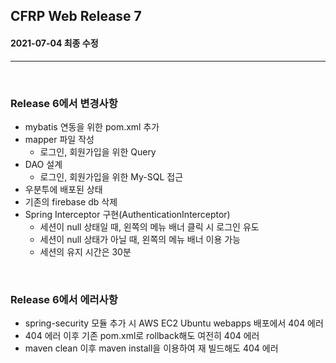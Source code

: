 ## CFRP Web Release 7

#### 2021-07-04 최종 수정

***

<br>

### Release 6에서 변경사항

- mybatis 연동을 위한 pom.xml 추가
- mapper 파일 작성
  - 로그인, 회원가입을 위한 Query
- DAO 설계
  - 로그인, 회원가입을 위한 My-SQL 접근
- 우분투에 배포된 상태
- 기존의 firebase db 삭제
- Spring Interceptor 구현(AuthenticationInterceptor)
  - 세션이 null 상태일 때, 왼쪽의 메뉴 배너 클릭 시 로그인 유도
  - 세션이 null 상태가 아닐 때, 왼쪽의 메뉴 배너 이용 가능
  - 세션의 유지 시간은 30분

<br>



### Release 6에서 에러사항

- spring-security 모듈 추가 시 AWS EC2 Ubuntu webapps 배포에서 404 에러
- 404 에러 이후 기존 pom.xml로 rollback해도 여전히 404 에러
- maven clean 이후 maven install을 이용하여 재 빌드해도 404 에러

